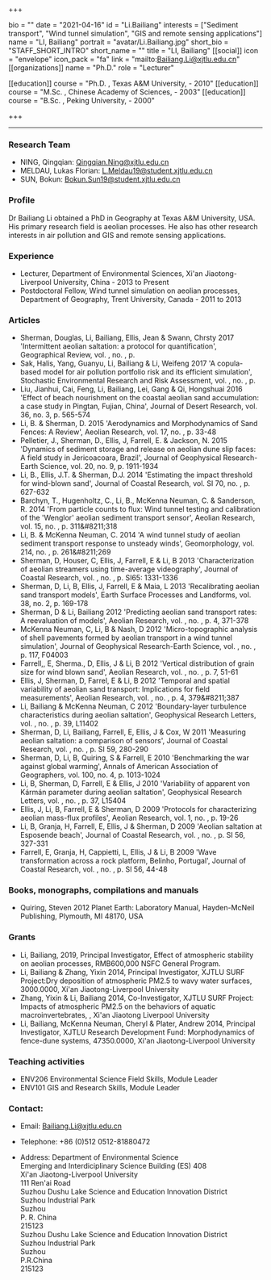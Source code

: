 +++

bio = ""
date = "2021-04-16"
id = "Li.Bailiang"
interests = ["Sediment transport", "Wind tunnel simulation", "GIS and remote sensing applications"]
name = "LI, Bailiang"
portrait = "avatar/Li.Bailiang.jpg"
short_bio = "STAFF_SHORT_INTRO"
short_name = ""
title = "LI, Bailiang"
[[social]]
    icon = "envelope"
    icon_pack = "fa"
    link = "mailto:Bailiang.Li@xjtlu.edu.cn"
[[organizations]]
    name = "Ph.D."
    role = "Lecturer"

[[education]]
    course = "Ph.D. , Texas A&amp;M University,  - 2010"
[[education]]
    course = "M.Sc. , Chinese Academy of Sciences,  - 2003"
[[education]]
    course = "B.Sc. , Peking University,  - 2000"

+++

<!--The following "------" (six -) means that this file will be synced with the XJTLU personal page. If you remove them, this page won't be synced.-->

------
### Research Team

- NING, Qingqian: Qingqian.Ning@xjtlu.edu.cn
- MELDAU, Lukas Florian: L.Meldau19@student.xjtlu.edu.cn
- SUN, Bokun: Bokun.Sun19@student.xjtlu.edu.cn


### Profile

Dr Bailiang Li obtained a PhD in Geography at Texas A&amp;M University, USA. His primary research field is aeolian processes. He also has other research interests in air pollution and GIS and remote sensing applications.

###  Experience

<ul> <li> Lecturer, Department of Environmental Sciences, Xi&apos;an Jiaotong-Liverpool University, China - 2013 to Present </li><li> Postdoctoral Fellow, Wind tunnel simulation on aeolian processes, Department of Geography, Trent University, Canada - 2011 to 2013 </li> </ul>

###  Articles

<ul> <li> Sherman, Douglas, Li, Bailiang, Ellis, Jean & Swann, Chrsty 2017 'Intermittent aeolian saltation: a protocol for quantification', Geographical Review, vol. , no. , p.  </li><li> Sak, Halis, Yang, Guanyu, Li, Bailiang & Li, Weifeng 2017 'A copula-based model for air pollution portfolio risk and its efficient simulation', Stochastic Environmental Research and Risk Assessment, vol. , no. , p.  </li><li> Liu, Jianhui, Cai, Feng, Li, Bailiang, Lei, Gang & Qi, Hongshuai 2016 'Effect of beach nourishment on the coastal aeolian sand accumulation: a case study in Pingtan, Fujian, China', Journal of Desert Research, vol. 36, no. 3, p. 565-574 </li><li> Li, B. & Sherman, D. 2015 'Aerodynamics and Morphodynamics of Sand Fences: A Review', Aeolian Research, vol. 17, no. , p. 33-48 </li><li> Pelletier, J., Sherman, D., Ellis, J, Farrell, E. & Jackson, N. 2015 'Dynamics of sediment storage and release on aeolian dune slip faces: A field study in Jericoacoara, Brazil', Journal of Geophysical Research-Earth Science, vol. 20, no. 9, p. 1911-1934 </li><li> Li, B., Ellis, J.T. & Sherman, D.J. 2014 'Estimating the impact threshold for wind-blown sand', Journal of Coastal Research, vol. SI 70, no. , p. 627-632 </li><li> Barchyn, T., Hugenholtz, C., Li, B., McKenna Neuman, C. & Sanderson, R. 2014 'From particle counts to flux: Wind tunnel testing and calibration of the &apos;Wenglor&apos; aeolian sediment transport sensor', Aeolian Research, vol. 15, no. , p. 311&amp;#8211;318 </li><li> Li, B. & McKenna Neuman, C. 2014 'A wind tunnel study of aeolian sediment transport response to unsteady winds', Geomorphology, vol. 214, no. , p. 261&amp;#8211;269 </li><li> Sherman, D, Houser, C, Ellis, J, Farrell, E & Li, B 2013 'Characterization of aeolian streamers using time-average videography', Journal of Coastal Research, vol. , no. , p. SI65: 1331-1336 </li><li> Sherman, D, Li, B, Ellis, J, Farrell, E & Maia, L 2013 'Recalibrating aeolian sand transport models', Earth Surface Processes and Landforms, vol. 38, no. 2, p. 169-178 </li><li> Sherman, D & Li, Bailiang 2012 'Predicting aeolian sand transport rates: A reevaluation of models', Aeolian Research, vol. , no. , p. 4, 371-378 </li><li> McKenna Neuman, C, Li, B & Nash, D 2012 'Micro-topographic analysis of shell pavements formed by aeolian transport in a wind tunnel simulation', Journal of Geophysical Research-Earth Science, vol. , no. , p. 117, F04003 </li><li> Farrell,, E, Sherma., D, Ellis, J & Li, B 2012 'Vertical distribution of grain size for wind blown sand', Aeolian Research, vol. , no. , p. 7, 51-61 </li><li> Ellis, J, Sherman, D, Farrel, E & Li, B 2012 'Temporal and spatial variability of aeolian sand transport: Implications for field measurements', Aeolian Research, vol. , no. , p. 4, 379&amp;#8211;387 </li><li> Li, Bailiang & McKenna Neuman, C 2012 'Boundary-layer turbulence characteristics during aeolian saltation', Geophysical Research Letters, vol. , no. , p. 39, L11402 </li><li> Sherman, D, Li, Bailiang, Farrell, E, Ellis, J & Cox, W 2011 'Measuring aeolian saltation: a comparison of sensors', Journal of Coastal Research, vol. , no. , p. SI 59, 280-290 </li><li> Sherman, D, Li, B, Quiring, S & Farrell, E 2010 'Benchmarking the war against global warming', Annals of American Association of Geographers, vol. 100, no. 4, p. 1013-1024 </li><li> Li, B, Sherman, D, Farrell, E & Ellis, J 2010 'Variability of apparent von K&#xe1;rm&#xe1;n parameter during aeolian saltation', Geophysical Research Letters, vol. , no. , p. 37, L15404 </li><li> Ellis, J, Li, B, Farrell, E & Sherman, D 2009 'Protocols for characterizing aeolian mass-flux profiles', Aeolian Research, vol. 1, no. , p. 19-26 </li><li> Li, B, Granja, H, Farrell, E, Ellis, J & Sherman, D 2009 'Aeolian saltation at Esposende beach', Journal of Coastal Research, vol. , no. , p. SI 56, 327-331 </li><li> Farrell, E, Granja, H, Cappietti, L, Ellis, J & Li, B 2009 'Wave transformation across a rock platform, Belinho, Portugal', Journal of Coastal Research, vol. , no. , p. SI 56, 44-48 </li> </ul>

###  Books, monographs, compilations and manuals

<ul> <li> Quiring, Steven 2012 Planet Earth: Laboratory Manual, Hayden-McNeil Publishing, Plymouth, MI 48170, USA </li> </ul>

###  Grants

<ul> <li> Li, Bailiang, 2019, Principal Investigator, Effect of atmospheric stability on aeolian processes, RMB600,000 NSFC General Program. </li><li> Li, Bailiang & Zhang, Yixin 2014, Principal Investigator, XJTLU SURF Project:Dry deposition of atmospheric PM2.5 to wavy water surfaces, 3000.0000, Xi&apos;an Jiaotong-Liverpool University </li><li> Zhang, Yixin & Li, Bailiang 2014, Co-Investigator, XJTLU SURF Project: Impacts of atmospheric PM2.5 on the behaviors of aquatic macroinvertebrates, , Xi&apos;an Jiaotong Liverpool University </li><li> Li, Bailiang, McKenna Neuman, Cheryl & Plater, Andrew 2014, Principal Investigator, XJTLU Research Development Fund: Morphodynamics of fence-dune systems, 47350.0000, Xi&apos;an Jiaotong-Liverpool University </li> </ul>

###  Teaching activities

<ul> <li> ENV206 Environmental Science Field Skills, Module Leader </li><li> ENV101 GIS and Research Skills, Module Leader </li> </ul>


### Contact:

 - Email: Bailiang.Li@xjtlu.edu.cn

 - Telephone: +86 (0)512 0512-81880472

 - Address: Department of Environmental Science<br> Emerging and Interdiciplinary Science Building (ES) 408<br> Xi'an Jiaotong-Liverpool University<br> 111 Ren'ai Road<br> Suzhou Dushu Lake Science and Education Innovation District<br> Suzhou Industrial Park<br> Suzhou<br> P. R. China<br> 215123<br> Suzhou Dushu Lake Science and Education Innovation District <br> Suzhou Industrial Park <br> Suzhou <br> P.R.China<br> 215123<br><br>
